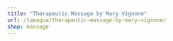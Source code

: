 ```yaml
---
title: "Therapeutic Massage by Mary Vignone"
url: /tamaqua/therapeutic-massage-by-mary-vignone/
shop: massage
---
```

